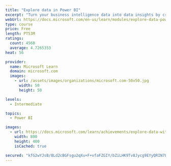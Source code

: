 ```yaml
---
title: "Explore data in Power BI"
excerpt: "Turn your business intelligence data into data insights by creating and configuring Power BI dashboards."
webUrl: https://docs.microsoft.com/en-us/learn/modules/explore-data-power-bi/
type: course
price: Free
length: PT53M
ratings:
  count: 4560
  average: 4.7265353
heat: 56

provider:
  name: Microsoft Learn
  domain: microsoft.com
  images:
    - url: /assets/images/organizations/microsoft.com-50x50.jpg
      width: 50
      height: 50

levels:
  - Intermediate

topics:
  - Power BI

images:
  - url: https://docs.microsoft.com/learn/achievements/explore-data-with-power-bi-desktop-social.png
    width: 800
    height: 400
    isCached: true

secured: "kfG2wYJsB/8Ld2cBGFsgu2qXu+F+vfaFZGIY/bZiLHK9Tv8Jycg9EYyQRIN7Lf6Nz5F1RF4BJ/iTglLjiLfsE4aQUxqRPmvKHKosM9AZeycwIdQUkvGQUmNJb6M6bz5sk4zCMlOipbZs9knkx82DnP/Y9j3r5dmIdxh5PjJZhLbUAhWL5l2YbtGELcPBPk8UUOdLC8/G9VrBa2ZcfTfVNncfDX6yQhl1NepHCacfszXFDvHChPme+iPWHpDiYOB2WF3DhyEUcmmy9/F+BiB+ntSTX22PT4H+28JXfvIUdIemrDozRQyy0D2YbD2fuVW35ZsWFJdQ/MCoJYmuKr+BSa1vP6v4G6xBKa1rrSc4aZqrJeG0uqHqM3D+1uN8BPfHwUxRe3LcApJ2+khhwZZUDTL3iNL0Gmf+E96C8DxybS4=;w9SKYZfQgZLnxpl9k15dvQ=="
---
```


